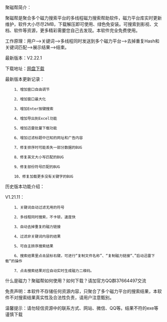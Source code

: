 <img src="http://jcb.fageiwo.com/download/img/pic.png" alt="" />


聚磁帮简介：

  聚磁帮是聚合多个磁力搜索平台的多线程磁力搜索帮助软件，磁力平台库实时更新维护，软件大小尽尽2MB，下载解压即可使用、绿色免安装。可搜索到影视、文档、软件等资源，更多精彩需要您自己去发现。本软件完全免费使用。

工作原理：用户——>关键词——>多线程同时发送到多个磁力平台——>去掉重复Hash和关键词匹配——>展示结果——>结束。

最新版本：V2.22.1

下载地址：[网盘下载](https://wwt.lanzouj.com/iiaNJyjpfpi)

最新版本更新记录：

        1、增加窗口自由调节

        2、增加窗口最大化

        3、增加Enter按键搜索

        4、增加导出到Excel功能

        5、增加迅雷批量下载功能

        6、增加过滤标题中已知的网址和广告内容

        7、修复排序时可能丢失一部分数据的BUG

        8、修复英文大小写匹配的BUG

        9、修复部份符号匹配的BUG

        10、修复加载更多没有关键字的BUG
        
历史版本功能介绍：

V1.21.11：

        1、关键词自动过滤无用的符号

        2、多线程同时搜索，不卡顿，速度快

        3、自动去掉重复的磁力链接

        4、过滤非关键词内容的结果

        5、可自主排序搜索结果

        6、搜索结果里点击鼠标右键，可进行“复制文件名称”、“复制磁力链接“、”启动迅雷下载“的操作

        7、点击搜索结果对应自动实时生成磁力二维码。


什么是磁力？聚磁帮如何使用？如何下载？请加官方QQ群37664497交流


免责声明：本软件不存储任何资源内容，只聚合了多个磁力平台的搜索结果，本软件不对搜索结果真实性及合法性负责，请用户注意甄别。

温馨提示：请勿轻信资源中的联系方式、网站、微信、QQ等。结果不符的exe等谨慎下载
